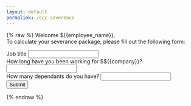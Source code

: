 ```yaml
---
layout: default
permalink: /ccc-severence
---
```

<script>
function calculateSeverence() {
    factor = Math.floor(Math.random() * 2 + 1)
    document.getElementById('severence').innerHTML = `You are entitled to: ${factor} shot(s) of Pfeffi</br>please see one of our People Partners for payout`;
}
</script>

{% raw %}
Welcome ${{employee_name}},
<br />
To calculate your severance package, please fill out the following form:
<form onsubmit="return false;">
    <label for="job">Job title</label>
    <input type="text" name="job" />
    <br/>
    <label for="tenure">How long have you been working for $${{company}}?</label>
    <input type="text" name="tenure" />
    <br/>
    <label for="kids">How many dependants do you have?</label>
    <input type="text" name="kids" />
    <br />
    <input type="submit" text="Calulate severence pay" onClick="calculateSeverence();" />
</form>
<label id="severence" />
{% endraw %}